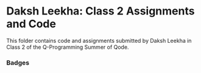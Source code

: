 # Daksh Leekha: Class 2 Assignments and Code
This folder contains code and assignments submitted by Daksh Leekha in Class 2 of the Q-Programming Summer of Qode.
### Badges